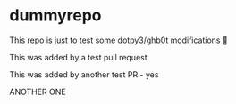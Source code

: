# dummyrepo

This repo is just to test some dotpy3/ghb0t modifications 🙊

This was added by a test pull request

This was added by another test PR - yes

ANOTHER ONE

